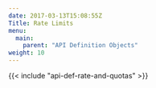 ```yaml
---
date: 2017-03-13T15:08:55Z
Title: Rate Limits
menu:
  main:
    parent: "API Definition Objects"
weight: 10
---
```


{{< include "api-def-rate-and-quotas" >}}